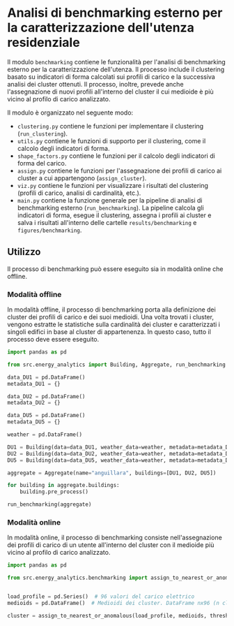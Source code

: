 # Analisi di benchmarking esterno per la caratterizzazione dell'utenza residenziale

Il modulo `benchmarking` contiene le funzionalità per l'analisi di benchmarking esterno per la caratterizzazione dell'utenza.
Il processo include il clustering basato su indicatori di forma calcolati sui profili di carico e la successiva analisi dei cluster ottenuti.
Il processo, inoltre, prevede anche l'assegnazione di nuovi profili all'interno del cluster il cui medioide è più vicino al profilo di carico analizzato.

Il modulo è organizzato nel seguente modo:
- `clustering.py` contiene le funzioni per implementare il clustering (`run_clustering`).
- `utils.py` contiene le funzioni di supporto per il clustering, come il calcolo degli indicatori di forma.
- `shape_factors.py` contiene le funzioni per il calcolo degli indicatori di forma del carico.
- `assign.py` contiene le funzioni per l'assegnazione dei profili di carico ai cluster a cui appartengono (`assign_cluster`).
- `viz.py` contiene le funzioni per visualizzare i risultati del clustering (profili di carico, analisi di cardinalità, etc.).
- `main.py` contiene la funzione generale per la pipeline di analisi di benchmarking esterno (`run_benchmarking`). La pipeline calcola gli indicatori di forma, esegue il clustering, assegna i profili ai cluster e salva i risultati all'interno delle cartelle `results/benchmarking` e `figures/benchmarking`.

## Utilizzo

Il processo di benchmarking può essere eseguito sia in modalità online che offline.

### Modalità offline

In modalità offline, il processo di benchmarking porta alla definizione dei cluster dei profili di carico e dei suoi medioidi. 
Una volta trovati i cluster, vengono estratte le statistiche sulla cardinalità dei cluster e caratterizzati i singoli edifici in base al cluster di appartenenza.
In questo caso, tutto il processo deve essere eseguito.

```python
import pandas as pd

from src.energy_analytics import Building, Aggregate, run_benchmarking

data_DU1 = pd.DataFrame()
metadata_DU1 = {}

data_DU2 = pd.DataFrame()
metadata_DU2 = {}

data_DU5 = pd.DataFrame()
metadata_DU5 = {}

weather = pd.DataFrame()

DU1 = Building(data=data_DU1, weather_data=weather, metadata=metadata_DU1)
DU2 = Building(data=data_DU2, weather_data=weather, metadata=metadata_DU2)
DU5 = Building(data=data_DU5, weather_data=weather, metadata=metadata_DU5)

aggregate = Aggregate(name="anguillara", buildings=[DU1, DU2, DU5])

for building in aggregate.buildings:
    building.pre_process()

run_benchmarking(aggregate)
```

### Modalità online

In modalità online, il processo di benchmarking consiste nell'assegnazione dei profili di carico di un utente all'interno del cluster con il medioide più vicino al profilo di carico analizzato.

```python
import pandas as pd

from src.energy_analytics.benchmarking import assign_to_nearest_or_anomalous


load_profile = pd.Series()  # 96 valori del carico elettrico
medioids = pd.DataFrame()  # Medioidi dei cluster. DataFrame nx96 (n cluster), con indice il numero del cluster.

cluster = assign_to_nearest_or_anomalous(load_profile, medioids, threshold=3)
```